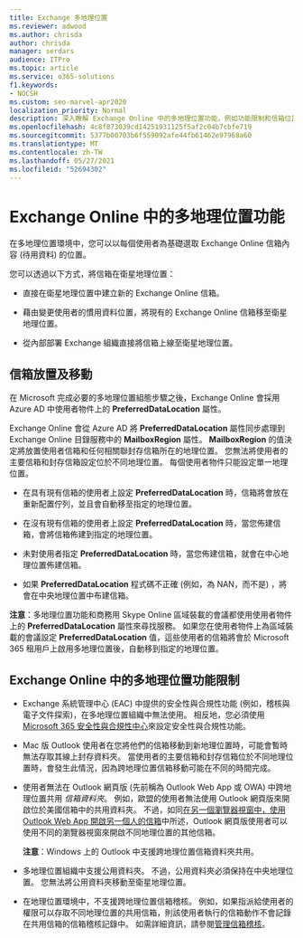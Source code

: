 ```yaml
---
title: Exchange 多地理位置
ms.reviewer: adwood
ms.author: chrisda
author: chrisda
manager: serdars
audience: ITPro
ms.topic: article
ms.service: o365-solutions
f1.keywords:
- NOCSH
ms.custom: seo-marvel-apr2020
localization_priority: Normal
description: 深入瞭解 Exchange Online 中的多地理位置功能，例如功能限制和信箱位置。
ms.openlocfilehash: 4c8f873039cd14251931125f5af2c04b7cbfe719
ms.sourcegitcommit: 5377b00703b6f559092afe44fb61462e97968a60
ms.translationtype: MT
ms.contentlocale: zh-TW
ms.lasthandoff: 05/27/2021
ms.locfileid: "52694302"
---
```

# <a name="multi-geo-capabilities-in-exchange-online"></a>Exchange Online 中的多地理位置功能

在多地理位置環境中，您可以以每個使用者為基礎選取 Exchange Online 信箱內容 (待用資料) 的位置。

您可以透過以下方式，將信箱在衛星地理位置：

- 直接在衛星地理位置中建立新的 Exchange Online 信箱。

- 藉由變更使用者的慣用資料位置，將現有的 Exchange Online 信箱移至衛星地理位置。

- 從內部部署 Exchange 組織直接將信箱上線至衛星地理位置。

## <a name="mailbox-placement-and-moves"></a>信箱放置及移動

在 Microsoft 完成必要的多地理位置組態步驟之後，Exchange Online 會採用 Azure AD 中使用者物件上的 **PreferredDataLocation** 屬性。

Exchange Online 會從 Azure AD 將 **PreferredDataLocation** 屬性同步處理到 Exchange Online 目錄服務中的 **MailboxRegion** 屬性。 **MailboxRegion** 的值決定將放置使用者信箱和任何相關聯封存信箱所在的地理位置。 您無法將使用者的主要信箱和封存信箱設定位於不同地理位置。 每個使用者物件只能設定單一地理位置。

- 在具有現有信箱的使用者上設定 **PreferredDataLocation** 時，信箱將會放在重新配置佇列，並且會自動移至指定的地理位置。

- 在沒有現有信箱的使用者上設定 **PreferredDataLocation** 時，當您佈建信箱，會將信箱佈建到指定的地理位置。

- 未對使用者指定 **PreferredDataLocation** 時，當您佈建信箱，就會在中心地理位置佈建信箱。

- 如果 **PreferredDataLocation** 程式碼不正確 (例如，為 NAN，而不是) ，將會在中央地理位置中布建信箱。

**注意**：多地理位置功能和商務用 Skype Online 區域裝載的會議都使用使用者物件上的 **PreferredDataLocation** 屬性來尋找服務。 如果您在使用者物件上為區域裝載的會議設定 **PreferredDataLocation** 值，這些使用者的信箱將會於 Microsoft 365 租用戶上啟用多地理位置後，自動移到指定的地理位置。

## <a name="feature-limitations-for-multi-geo-in-exchange-online"></a>Exchange Online 中的多地理位置功能限制

- Exchange 系統管理中心 (EAC) 中提供的安全性與合規性功能 (例如，稽核與電子文件探索)，在多地理位置組織中無法使用。 相反地，您必須使用 [Microsoft 365 安全性與合規性中心](https://support.office.com/article/7e696a40-b86b-4a20-afcc-559218b7b1b8)來設定安全性與合規性功能。

- Mac 版 Outlook 使用者在您將他們的信箱移動到新地理位置時，可能會暫時無法存取其線上封存資料夾。 當使用者的主要信箱和封存信箱位於不同地理位置時，會發生此情況，因為跨地理位置信箱移動可能在不同的時間完成。

- 使用者無法在 Outlook 網頁版 (先前稱為 Outlook Web App 或 OWA) 中跨地理位置共用 *信箱資料夾*。 例如，歐盟的使用者無法使用 Outlook 網頁版來開啟位於美國信箱中的共用資料夾。 不過，如同[在另一個瀏覽器視窗中，使用 Outlook Web App 開啟另一個人的信箱](https://support.office.com/article/A909AD30-E413-40B5-A487-0EA70B763081#__toc372210362)中所述，Outlook 網頁版使用者可以使用不同的瀏覽器視窗來開啟不同地理位置的其他信箱。

  **注意**：Windows 上的 Outlook 中支援跨地理位置信箱資料夾共用。

- 多地理位置組織中支援公用資料夾。 不過，公用資料夾必須保持在中央地理位置。 您無法將公用資料夾移動至衛星地理位置。

- 在地理位置環境中，不支援跨地理位置信箱稽核。 例如，如果指派給使用者的權限可以存取不同地理位置的共用信箱，則該使用者執行的信箱動作不會記錄在共用信箱的信箱稽核記錄中。 如需詳細資訊，請參閱[管理信箱稽核](../compliance/enable-mailbox-auditing.md?view=o365-worldwide)。
